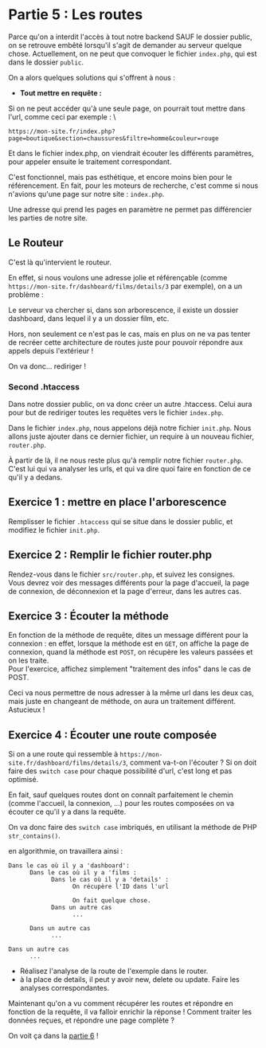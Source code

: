 # Partie 5 : Les routes
Parce qu'on a interdit l'accès à tout notre backend SAUF le dossier public, on se retrouve embêté lorsqu'il s'agit de demander au serveur quelque chose. Actuellement, on ne peut que convoquer le fichier `index.php`, qui est dans le dossier `public`.

On a alors quelques solutions qui s'offrent à nous :
- **Tout mettre en requête :**

Si on ne peut accéder qu'à une seule page, on pourrait tout mettre dans l'url, comme ceci par exemple : \
```
https://mon-site.fr/index.php?page=boutique&section=chaussures&filtre=homme&couleur=rouge
```

Et dans le fichier index.php, on viendrait écouter les différents paramètres, pour appeler ensuite le traitement correspondant. 

C'est fonctionnel, mais pas esthétique, et encore moins bien pour le référencement.
En fait, pour les moteurs de recherche, c'est comme si nous n'avions qu'une page sur notre site : `index.php`.

Une adresse qui prend les pages en paramètre ne permet pas différencier les parties de notre site.

## Le Routeur
C'est là qu'intervient le routeur.

En effet, si nous voulons une adresse jolie et référençable (comme `https://mon-site.fr/dashboard/films/details/3` par exemple), on a un problème :

Le serveur va chercher si, dans son arborescence, il existe un dossier dashboard, dans lequel il y a un dossier film, etc.

Hors, non seulement ce n'est pas le cas, mais en plus on ne va pas tenter de recréer cette architecture de routes juste pour pouvoir répondre aux appels depuis l'extérieur !

On va donc... rediriger ! 

### Second .htaccess
Dans notre dossier public, on va donc créer un autre .htaccess. Celui aura pour but de rediriger toutes les requêtes vers le fichier `index.php`. 

Dans le fichier `index.php`, nous appelons déjà notre fichier `init.php`. Nous allons juste ajouter dans ce dernier fichier, un require à un nouveau fichier, `router.php`.

À partir de là, il ne nous reste plus qu'à remplir notre fichier `router.php`. C'est lui qui va analyser les urls, et qui va dire quoi faire en fonction de ce qu'il y a dedans.


## Exercice 1 : mettre en place l'arborescence
Remplisser le fichier `.htaccess` qui se situe dans le dossier public, et modifiez le fichier `init.php`.

## Exercice 2 : Remplir le fichier router.php
Rendez-vous dans le fichier `src/router.php`, et suivez les consignes.\
Vous devrez voir des messages différents pour la page d'accueil, la page de connexion, de déconnexion et la page d'erreur, dans les autres cas.

## Exercice 3 : Écouter la méthode
En fonction de la méthode de requête, dites un message différent pour la connexion : en effet, lorsque la méthode est en `GET`, on affiche la page de connexion, quand la méthode est `POST`, on récupère les valeurs passées et on les traite. \
Pour l'exercice, affichez simplement "traitement des infos" dans le cas de POST.

Ceci va nous permettre de nous adresser à la même url dans les deux cas, mais juste en changeant de méthode, on aura un traitement différent. Astucieux !

## Exercice 4 : Écouter une route composée
Si on a une route qui ressemble à `https://mon-site.fr/dashboard/films/details/3`, comment va-t-on l'écouter ?
Si on doit faire des `switch case` pour chaque possibilité d'url, c'est long et pas optimisé. 

En fait, sauf quelques routes dont on connaît parfaitement le chemin (comme l'accueil, la connexion, ...) pour les routes composées on va écouter ce qu'il y a dans la requête.

On va donc faire des `switch case` imbriqués, en utilisant la méthode de PHP `str_contains()`.

en algorithmie, on travaillera ainsi :
```
Dans le cas où il y a 'dashboard':
      Dans le cas où il y a 'films :
            Dans le cas où il y a 'details' :
                  On récupère l'ID dans l'url

                  On fait quelque chose.
            Dans un autre cas
                  ...
      
      Dans un autre cas
            ...

Dans un autre cas
      ...
```

- Réalisez l'analyse de la route de l'exemple dans le router.
- à la place de details, il peut y avoir new, delete ou update. Faire les analyses correspondantes.

Maintenant qu'on a vu comment récupérer les routes et répondre en fonction de la requête, il va falloir enrichir la réponse ! Comment traiter les données reçues, et répondre une page complète ? 

On voit ça dans la [partie 6](<partie 6.md>) !